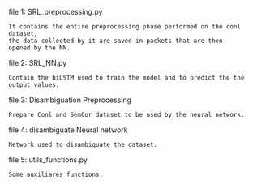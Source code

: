 
file 1: SRL_preprocessing.py 
	
	It contains the entire preprocessing phase performed on the conl dataset,
	the data collected by it are saved in packets that are then 
	opened by the NN.

file 2: SRL_NN.py

	Contain the biLSTM used to train the model and to predict the the output values. 

file 3: Disambiguation Preprocessing

	Prepare Conl and SemCor dataset to be used by the neural network.

file 4: disambiguate Neural network

	Network used to disambiguate the dataset.

file 5: utils_functions.py

	Some auxiliares functions.
